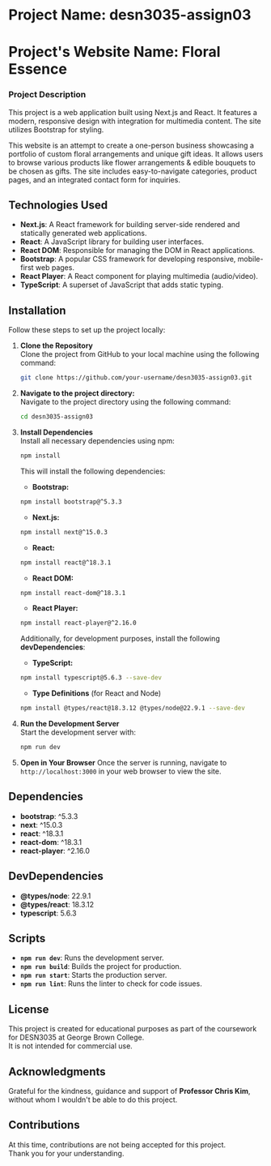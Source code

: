 # Project Name: desn3035-assign03
# Project's Website Name: Floral Essence

### Project Description
This project is a web application built using Next.js and React. It features a modern, responsive design with integration for multimedia content. The site utilizes Bootstrap for styling.

This website is an attempt to create a one-person business showcasing a portfolio of custom floral arrangements and unique gift ideas. It allows users to browse various products like flower arrangements & edible bouquets to be chosen as gifts. The site includes easy-to-navigate categories, product pages, and an integrated contact form for inquiries.

## Technologies Used
- **Next.js**: A React framework for building server-side rendered and statically generated web applications.
- **React**: A JavaScript library for building user interfaces.
- **React DOM**: Responsible for managing the DOM in React applications.
- **Bootstrap**: A popular CSS framework for developing responsive, mobile-first web pages.
- **React Player**: A React component for playing multimedia (audio/video).
- **TypeScript**: A superset of JavaScript that adds static typing.

## Installation
Follow these steps to set up the project locally:

1. **Clone the Repository**  
   Clone the project from GitHub to your local machine using the following command:

   ```bash
   git clone https://github.com/your-username/desn3035-assign03.git

2. **Navigate to the project directory:**  
   Navigate to the project directory using the following command:

   ```bash
   cd desn3035-assign03

3. **Install Dependencies**  
   Install all necessary dependencies using npm:

   ```bash
   npm install

   ```
   This will install the following dependencies:
   
   - **Bootstrap:**
    
   ```bash
   npm install bootstrap@^5.3.3
   ```
   - **Next.js:**
    
   ```bash
   npm install next@^15.0.3
   ```
   - **React:**
    
   ```bash
   npm install react@^18.3.1

   ```
    - **React DOM:**
    
   ```bash
   npm install react-dom@^18.3.1
   ```
    - **React Player:**
    
   ```bash
   npm install react-player@^2.16.0
   ```
 
   Additionally, for development purposes, install the following **devDependencies**:
   
    - **TypeScript:**
    
   ```bash
   npm install typescript@5.6.3 --save-dev
   ```
    - **Type Definitions** (for React and Node)
    
   ```bash
   npm install @types/react@18.3.12 @types/node@22.9.1 --save-dev
   ```

4. **Run the Development Server**  
   Start the development server with:

   ```bash
   npm run dev

5. **Open in Your Browser**
   Once the server is running, navigate to `http://localhost:3000` in your web browser to view the site.

## Dependencies

- **bootstrap**: ^5.3.3
- **next**: ^15.0.3
- **react**: ^18.3.1
- **react-dom**: ^18.3.1
- **react-player**: ^2.16.0

## DevDependencies

- **@types/node**: 22.9.1
- **@types/react**: 18.3.12
- **typescript**: 5.6.3

## Scripts

- **`npm run dev`**: Runs the development server.
- **`npm run build`**: Builds the project for production.
- **`npm run start`**: Starts the production server.
- **`npm run lint`**: Runs the linter to check for code issues.

## License

This project is created for educational purposes as part of the coursework for DESN3035 at George Brown College.  
It is not intended for commercial use.

## Acknowledgments  
Grateful for the kindness, guidance and support of **Professor Chris Kim**, without whom I wouldn't be able to do this project.  

## Contributions  
At this time, contributions are not being accepted for this project.  
Thank you for your understanding.






